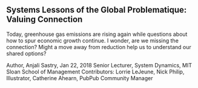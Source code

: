 ## Systems Lessons of the Global Problematique: Valuing Connection

Today, greenhouse gas emissions are rising again while questions about
how to spur economic growth continue. I wonder, are we missing the
connection?  Might a move away from reduction help us to understand
our shared options?

Author, Anjali Sastry, Jan 22, 2018
   Senior Lecturer, System Dynamics, MIT Sloan School of Management
Contributors: Lorrie LeJeune, Nick Philip, Illustrator, Catherine
   Ahearn, PubPub Community Manager
   

